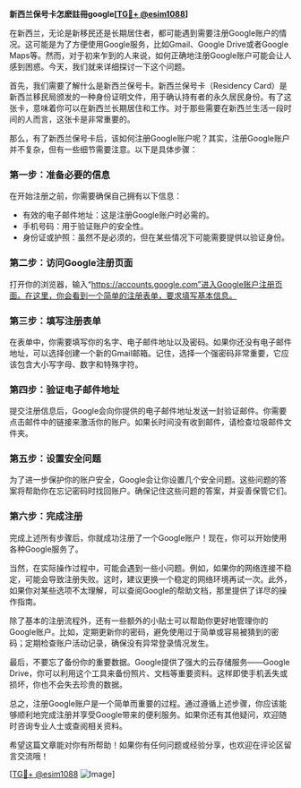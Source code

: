 **新西兰保号卡怎麽註冊google[[TG💪+ @esim1088](https://t.me/s/esim1088)]**

在新西兰，无论是新移民还是长期居住者，都可能遇到需要注册Google账户的情况。这可能是为了方便使用Google服务，比如Gmail、Google Drive或者Google Maps等。然而，对于初来乍到的人来说，如何正确地注册Google账户可能会让人感到困惑。今天，我们就来详细探讨一下这个问题。

首先，我们需要了解什么是新西兰保号卡。新西兰保号卡（Residency Card）是新西兰移民局颁发的一种身份证明文件，用于确认持有者的永久居民身份。有了这张卡，意味着你可以在新西兰长期居住和工作。对于那些需要在新西兰生活一段时间的人而言，这张卡是非常重要的。

那么，有了新西兰保号卡后，该如何注册Google账户呢？其实，注册Google账户并不复杂，但有一些细节需要注意。以下是具体步骤：

### 第一步：准备必要的信息

在开始注册之前，你需要确保自己拥有以下信息：
- 有效的电子邮件地址：这是注册Google账户时必需的。
- 手机号码：用于验证账户的安全性。
- 身份证或护照：虽然不是必须的，但在某些情况下可能需要提供以验证身份。

### 第二步：访问Google注册页面

打开你的浏览器，输入“https://accounts.google.com”进入Google账户注册页面。在这里，你会看到一个简单的注册表单，要求填写基本信息。

### 第三步：填写注册表单

在表单中，你需要填写你的名字、电子邮件地址以及密码。如果你还没有电子邮件地址，可以选择创建一个新的Gmail邮箱。记住，选择一个强密码非常重要，它应该包含大小写字母、数字和特殊字符。

### 第四步：验证电子邮件地址

提交注册信息后，Google会向你提供的电子邮件地址发送一封验证邮件。你需要点击邮件中的链接来激活你的账户。如果长时间没有收到邮件，请检查垃圾邮件文件夹。

### 第五步：设置安全问题

为了进一步保护你的账户安全，Google会让你设置几个安全问题。这些问题的答案将帮助你在忘记密码时找回账户。确保记住这些问题的答案，并妥善保管它们。

### 第六步：完成注册

完成上述所有步骤后，你就成功注册了一个Google账户！现在，你可以开始使用各种Google服务了。

当然，在实际操作过程中，可能会遇到一些小问题。例如，如果你的网络连接不稳定，可能会导致注册失败。这时，建议更换一个稳定的网络环境再试一次。此外，如果你对某些选项不太理解，可以查阅Google的帮助文档，那里提供了详尽的操作指南。

除了基本的注册流程外，还有一些额外的小贴士可以帮助你更好地管理你的Google账户。比如，定期更新你的密码，避免使用过于简单或容易被猜到的密码；定期检查账户活动记录，确保没有异常登录情况发生。

最后，不要忘了备份你的重要数据。Google提供了强大的云存储服务——Google Drive，你可以利用这个工具来备份照片、文档等重要资料。这样即使手机丢失或损坏，你也不会失去珍贵的数据。

总之，注册Google账户是一个简单而重要的过程。通过遵循上述步骤，你应该能够顺利地完成注册并享受Google带来的便利服务。如果你还有其他疑问，欢迎随时咨询专业人士或查阅相关资料。

希望这篇文章能对你有所帮助！如果你有任何问题或经验分享，也欢迎在评论区留言交流哦！

[[TG💪+ @esim1088](https://t.me/s/esim1088) ![Image](https://i.postimg.cc/4NQfJmqS/Snipaste-2025-05-13-00-14-12.png)]